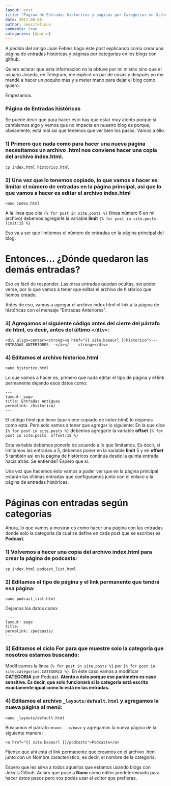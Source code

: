 ```yaml
---
layout: post
title: "Página de Entradas históricas y páginas por Categorías en Github"
date: 2017-08-08
author: neositelinux
comments: true
categories: [Aporte]
---
```


A pedido del amigo Juan Febles hago éste post explicando como crear una página de entradas históricas y páginas por categorías en los blogs con github.

Quiero aclarar que ésta información no la obtuve por mi mismo sino que el usuario Joseda, en Telegram, me explicó un par de cosas y después yo me mandé a hacer un poquito más y a meter mano para dejar el blog como quiero.

Empezamos.

### Página de Entradas históricas
Se puede decir que para hacer ésto hay que estar muy atento porque si cambiamos algo y vemos que no impacta en nuestro blog es porque, obviamente, está mal asi que tenemos que ver bien los pasos. Vamos a ello.

### 1) Primero que nada como para hacer una nueva página necesitamos un archivo .html nos conviene hacer una copia del archivo index.html.

`cp index.html historico.html`

### 2) Una vez que lo tenemos copiado, lo que vamos a hacer es limitar el número de entradas en la página principal, asi que lo que vamos a hacer es editar el archivo index.html

`nano index.html`

A la linea que cita `{% for post in site.posts %}` (linea número 6 en mi archivo) debemos agregarle la variable **limit** `{% for post in site.posts  limit:15 %}`

Eso va a ser que limitemos el número de entradas en la página principal del blog.

# Entonces... ¿Dónde quedaron las demás entradas?

Eso es fácil de responder. Las otras entradas quedan ocultas, sin poder verse, por lo que vamos a tener que editar el archivo de histórico que hemos creado.

Antes de eso, vamos a agregar el archivo index.html el link a la página de históricas con el mensaje "Entradas Anteriores".

### 3) Agregamos el siguiente código antes del cierre del párrafo de html, es decir, antes del último `</div>`:

`<div align=center><strong><a href="{{ site.baseurl }}historico">---ENTRADAS ANTERIORES---</a></    strong></div>`

### 4) Editamos el archivo historico.html

`nano historico.html`

Lo que vamos a hacer es, primero que nada editar el tipo de página y el link permanente dejando esos datos como:

```
---
layout: page
title: Entradas Antiguas
permalink: /historico/
---
```

El código html que tiene (que viene copiado de index.html) lo dejamos como está. Pero solo vamos a tener que agregar lo siguiente:
En la que dice `{% for post in site.posts %}` debemos agregarle la variable **offset** `{% for post in site.posts  offset:15 %}`

Esta variable debemos ponerlo de acuerdo a lo que limitamos. Es decir, si limitamos las entradas a 5, debemos poner en la variable **limit** 5 y en **offset** 5 también así en la página de históricos continúa desde la quinta entrada hacia atrás. Se entiende? Espero que si.

Una vez que hacemos ésto vamos a poder ver que en la página principal estarán las últimas entradas que configuramos junto con el enlace a la página de entradas históricas.


# Páginas con entradas según categorías

Ahora, lo que vamos a mostrar es como hacer una página con las entradas donde solo la categoría (la cual se define en cada post que se escribe) es **Podcast**.

### 1) Volvemos a hacer una copia del archivo index.html para crear la página de podcasts:

`cp index.html podcast_list.html`

### 2) Editamos el tipo de página y el link permanente que tendrá esa página:

`nano podcast_list.html`

Dejamos los datos como:

```
 ---
layout: page
title:
permalink: /podcasts/
---
```

### 3) Editamos el ciclo For para que muestre solo la categoría que nosotros estamos buscando:

Modificamos la linea `{% for post in site.posts %}` por `{% for post in site.categories.CATEGORIA %}`. En éste caso vamos a modificar **CATEGORIA** por Podcast. 
**Atento a ésto porque ese parámetro es case sensitive. Es decir, que solo funcionará si la categoría está escrita exactamente igual como lo está en las entradas.**

### 4) Editamos el archivo  `_layouts/default.html` y agregamos la nueva página al menú:

`nano _layouts/default.html`

Buscamos el párrafo `<nav>...</nav>` y agregamos la nueva página de la siguiente manera:

`<a href="{{ site.baseurl }}/podcasts">Podcasts</a>`

Fíjense que ahí está el link permanente que creamos en el archivo .html junto con un Nombre característico, es decir, el nombre de la categoría.


Espero que les sirva a todos aquellos que estamos usando blogs con Jekyll+Github. Aclaro que puse a **Nano** como editor predeterminado para hacer éstos pasos pero vos podés usar el editor que prefieras.
